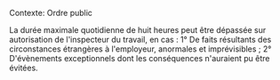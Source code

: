Contexte: Ordre public

La durée maximale quotidienne de huit heures peut être dépassée sur autorisation de l'inspecteur du travail, en cas : 1° De faits résultants des circonstances étrangères à l'employeur, anormales et imprévisibles ; 2° D'évènements exceptionnels dont les conséquences n'auraient pu être évitées.